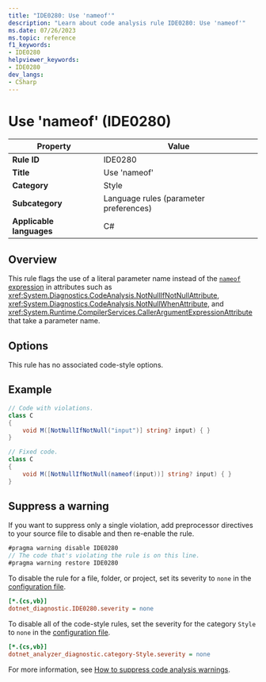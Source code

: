 ```yaml
---
title: "IDE0280: Use 'nameof'"
description: "Learn about code analysis rule IDE0280: Use 'nameof'"
ms.date: 07/26/2023
ms.topic: reference
f1_keywords:
- IDE0280
helpviewer_keywords:
- IDE0280
dev_langs:
- CSharp
---
```

# Use 'nameof' (IDE0280)

| Property                 | Value                                         |
|--------------------------|-----------------------------------------------|
| **Rule ID**              | IDE0280                                       |
| **Title**                | Use 'nameof'                                  |
| **Category**             | Style                                         |
| **Subcategory**          | Language rules (parameter preferences)        |
| **Applicable languages** | C#                                            |

## Overview

This rule flags the use of a literal parameter name instead of the [`nameof` expression](../../../csharp/language-reference/operators/nameof.md) in attributes such as <xref:System.Diagnostics.CodeAnalysis.NotNullIfNotNullAttribute>, <xref:System.Diagnostics.CodeAnalysis.NotNullWhenAttribute>, and <xref:System.Runtime.CompilerServices.CallerArgumentExpressionAttribute> that take a parameter name.

## Options

This rule has no associated code-style options.

## Example

```csharp
// Code with violations.
class C
{
    void M([NotNullIfNotNull("input")] string? input) { }
}

// Fixed code.
class C
{
    void M([NotNullIfNotNull(nameof(input))] string? input) { }
}
```

## Suppress a warning

If you want to suppress only a single violation, add preprocessor directives to your source file to disable and then re-enable the rule.

```csharp
#pragma warning disable IDE0280
// The code that's violating the rule is on this line.
#pragma warning restore IDE0280
```

To disable the rule for a file, folder, or project, set its severity to `none` in the [configuration file](../configuration-files.md).

```ini
[*.{cs,vb}]
dotnet_diagnostic.IDE0280.severity = none
```

To disable all of the code-style rules, set the severity for the category `Style` to `none` in the [configuration file](../configuration-files.md).

```ini
[*.{cs,vb}]
dotnet_analyzer_diagnostic.category-Style.severity = none
```

For more information, see [How to suppress code analysis warnings](../suppress-warnings.md).
